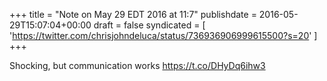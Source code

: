 +++
title = "Note on May 29 EDT 2016 at 11:7"
publishdate = 2016-05-29T15:07:04+00:00
draft = false
syndicated = [ 'https://twitter.com/chrisjohndeluca/status/736936906999615500?s=20' ]
+++

Shocking, but communication works https://t.co/DHyDq6ihw3
